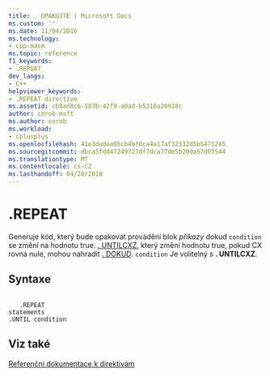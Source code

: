 ```yaml
---
title: . OPAKUJTE | Microsoft Docs
ms.custom: ''
ms.date: 11/04/2016
ms.technology:
- cpp-masm
ms.topic: reference
f1_keywords:
- .REPEAT
dev_langs:
- C++
helpviewer_keywords:
- .REPEAT directive
ms.assetid: cb8ad8c6-587b-42f9-a0ad-b5316a24918c
author: corob-msft
ms.author: corob
ms.workload:
- cplusplus
ms.openlocfilehash: 41e3dadaa95cb4bf0ca4a17af32332d5b5471245
ms.sourcegitcommit: dbca5fdd47249727df7dca77de5b20da57d0f544
ms.translationtype: MT
ms.contentlocale: cs-CZ
ms.lasthandoff: 04/28/2018
---
```

# <a name="repeat"></a>.REPEAT
Generuje kód, který bude opakovat provádění blok *příkazy* dokud `condition` se změní na hodnotu true. [. UNTILCXZ](../../assembler/masm/dot-untilcxz.md), který změní hodnotu true, pokud CX rovná nule, mohou nahradit [. DOKUD](../../assembler/masm/dot-until.md). `condition` Je volitelný s **. UNTILCXZ**.  
  
## <a name="syntax"></a>Syntaxe  
  
```  
  
   .REPEAT  
statements  
.UNTIL condition  
```  
  
## <a name="see-also"></a>Viz také  
 [Referenční dokumentace k direktivám](../../assembler/masm/directives-reference.md)